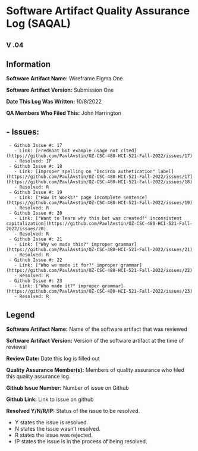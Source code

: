 # **Software Artifact Quality Assurance Log (SAQAL)**
## <sub>V .04</sub>
## Information
  **Software Artifact Name:** Wireframe Figma One
  
  **Software Artifact Version:** Submission One
  
  **Date This Log Was Written:** 10/8/2022
  
  **QA Members Who Filed This:** John Harrington

## - **Issues:**
     - Github Issue #: 17
       - Link: [FredBoat bot example usage not cited](https://github.com/PavlAvstin/OZ-CSC-480-HCI-521-Fall-2022/issues/17)
       - Resolved: IP
     - Github Issue #: 18
       - Link: [Improper spelling on "Dscirdo authetication" label](https://github.com/PavlAvstin/OZ-CSC-480-HCI-521-Fall-2022/issues/17](https://github.com/PavlAvstin/OZ-CSC-480-HCI-521-Fall-2022/issues/18)
       - Resolved: R
     - Github Issue #: 19
       - Link: ["How it Works?" page incomplete sentence](https://github.com/PavlAvstin/OZ-CSC-480-HCI-521-Fall-2022/issues/19)
       - Resolved: R
     - Github Issue #: 20
       - Link: ["Want to learn why this bot was created?" inconsistent capitalization](https://github.com/PavlAvstin/OZ-CSC-480-HCI-521-Fall-2022/issues/20)
       - Resolved: R
     - Github Issue #: 21
       - Link: ["Why we made this?" improper grammar](https://github.com/PavlAvstin/OZ-CSC-480-HCI-521-Fall-2022/issues/21)
       - Resolved: R
     - Github Issue #: 22
       - Link: ["Who we made it for?" improper grammar](https://github.com/PavlAvstin/OZ-CSC-480-HCI-521-Fall-2022/issues/22)
       - Resolved: R
     - Github Issue #: 23
       - Link: ["Who made it?" improper grammar](https://github.com/PavlAvstin/OZ-CSC-480-HCI-521-Fall-2022/issues/23)
       - Resolved: R

## **Legend**
  **Software Artifact Name:** Name of the software artifact that was reviewed
  
  **Software Artifact Version:** Version of the software artifact at the time of reviewal
  
  **Review Date:** Date this log is filled out
  
  **Quality Assurance Member(s):** Members of quality assurance who filed this quality assurance log
  
  **Github Issue Number:** Number of issue on Github
  
  **Github Link:** Link to issue on github
  
  **Resolved Y/N/R/IP:** Status of the issue to be resolved. 
  - Y states the issue is resolved.
  - N states the issue wasn’t resolved.
  - R states the issue was rejected.
  - IP states the issue is in the process of being resolved.
